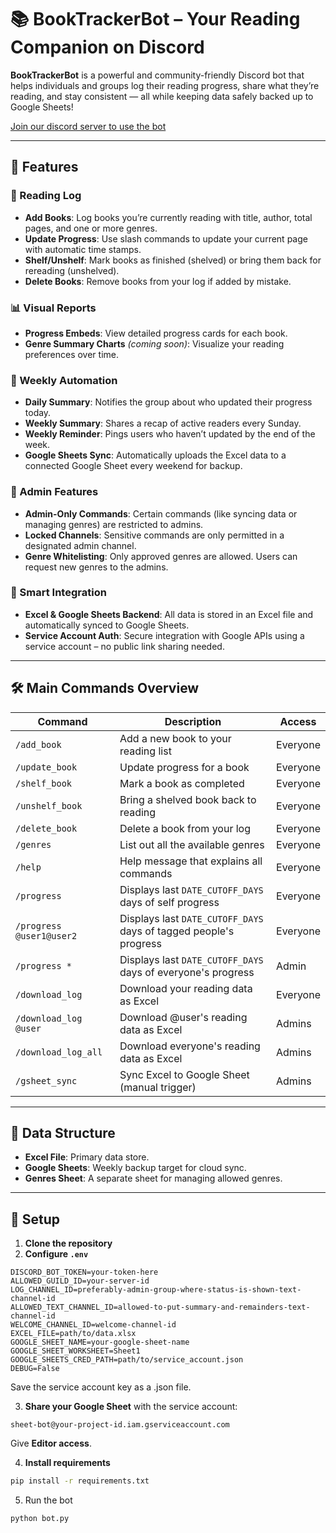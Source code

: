 # 📚 BookTrackerBot – Your Reading Companion on Discord

**BookTrackerBot** is a powerful and community-friendly Discord bot that helps individuals and groups log their reading progress, share what they’re reading, and stay consistent — all while keeping data safely backed up to Google Sheets!


[Join our discord server to use the bot](https://discord.gg/2vuRJcgpK7)

---

## 🚀 Features

### 📖 Reading Log
- **Add Books**: Log books you’re currently reading with title, author, total pages, and one or more genres.
- **Update Progress**: Use slash commands to update your current page with automatic time stamps.
- **Shelf/Unshelf**: Mark books as finished (shelved) or bring them back for rereading (unshelved).
- **Delete Books**: Remove books from your log if added by mistake.

### 📊 Visual Reports
- **Progress Embeds**: View detailed progress cards for each book.
- **Genre Summary Charts** *(coming soon)*: Visualize your reading preferences over time.

### 🔁 Weekly Automation
- **Daily Summary**: Notifies the group about who updated their progress today.
- **Weekly Summary**: Shares a recap of active readers every Sunday.
- **Weekly Reminder**: Pings users who haven’t updated by the end of the week.
- **Google Sheets Sync**: Automatically uploads the Excel data to a connected Google Sheet every weekend for backup.

### 🔐 Admin Features
- **Admin-Only Commands**: Certain commands (like syncing data or managing genres) are restricted to admins.
- **Locked Channels**: Sensitive commands are only permitted in a designated admin channel.
- **Genre Whitelisting**: Only approved genres are allowed. Users can request new genres to the admins.

### 🧠 Smart Integration
- **Excel & Google Sheets Backend**: All data is stored in an Excel file and automatically synced to Google Sheets.
- **Service Account Auth**: Secure integration with Google APIs using a service account – no public link sharing needed.

---

## 🛠️ Main Commands Overview

| Command                | Description                                      | Access    |
|------------------------|--------------------------------------------------|-----------|
| `/add_book`            | Add a new book to your reading list             | Everyone  |
| `/update_book`         | Update progress for a book                       | Everyone  |
| `/shelf_book`          | Mark a book as completed                         | Everyone  |
| `/unshelf_book`        | Bring a shelved book back to reading            | Everyone  |
| `/delete_book`         | Delete a book from your log                      | Everyone  |
| `/genres`              | List out all the available genres                   | Everyone  |
| `/help`                | Help message that explains all commands                | Everyone  |
| `/progress`            | Displays last `DATE_CUTOFF_DAYS` days of self progress| Everyone    |
| `/progress @user1@user2`| Displays last `DATE_CUTOFF_DAYS` days of tagged people's progress| Everyone |
| `/progress *`          | Displays last `DATE_CUTOFF_DAYS` days of everyone's progress| Admin |
| `/download_log`        | Download your reading data as Excel             | Everyone  |
| `/download_log @user`  | Download @user's reading data as Excel             | Admins  |
| `/download_log_all`  | Download everyone's reading data as Excel             | Admins  |
| `/gsheet_sync`         | Sync Excel to Google Sheet (manual trigger)     | Admins    |

---

## 📁 Data Structure

- **Excel File**: Primary data store.
- **Google Sheets**: Weekly backup target for cloud sync.
- **Genres Sheet**: A separate sheet for managing allowed genres.

---

## 🔧 Setup

1. **Clone the repository**
2. **Configure `.env`**
```
DISCORD_BOT_TOKEN=your-token-here
ALLOWED_GUILD_ID=your-server-id
LOG_CHANNEL_ID=preferably-admin-group-where-status-is-shown-text-channel-id
ALLOWED_TEXT_CHANNEL_ID=allowed-to-put-summary-and-remainders-text-channel-id
WELCOME_CHANNEL_ID=welcome-channel-id
EXCEL_FILE=path/to/data.xlsx
GOOGLE_SHEET_NAME=your-google-sheet-name
GOOGLE_SHEET_WORKSHEET=Sheet1
GOOGLE_SHEETS_CRED_PATH=path/to/service_account.json
DEBUG=False
```
Save the service account key as a .json file.

3. **Share your Google Sheet** with the service account:
```
sheet-bot@your-project-id.iam.gserviceaccount.com
```
Give **Editor access**.

4. **Install requirements**
```bash
pip install -r requirements.txt
```
5. Run the bot
```python
python bot.py
```
